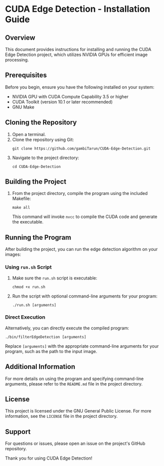 # CUDA Edge Detection - Installation Guide

## Overview

This document provides instructions for installing and running the CUDA Edge Detection project, which utilizes NVIDIA GPUs for efficient image processing.

## Prerequisites

Before you begin, ensure you have the following installed on your system:
- NVIDIA GPU with CUDA Compute Capability 3.5 or higher
- CUDA Toolkit (version 10.1 or later recommended)
- GNU Make

## Cloning the Repository

1. Open a terminal.
2. Clone the repository using Git:
   ```
   git clone https://github.com/gambiTarun/CUDA-Edge-Detection.git
   ```
3. Navigate to the project directory:
   ```
   cd CUDA-Edge-Detection
   ```

## Building the Project

1. From the project directory, compile the program using the included Makefile:
   ```
   make all
   ```
   This command will invoke `nvcc` to compile the CUDA code and generate the executable.

## Running the Program

After building the project, you can run the edge detection algorithm on your images:

### Using `run.sh` Script

1. Make sure the `run.sh` script is executable:
   ```
   chmod +x run.sh
   ```
2. Run the script with optional command-line arguments for your program:
   ```
   ./run.sh [arguments]
   ```

### Direct Execution

Alternatively, you can directly execute the compiled program:
```
./bin/filterEdgeDetection [arguments]
```

Replace `[arguments]` with the appropriate command-line arguments for your program, such as the path to the input image.

## Additional Information

For more details on using the program and specifying command-line arguments, please refer to the `README.md` file in the project directory.

## License

This project is licensed under the GNU General Public License. For more information, see the `LICENSE` file in the project directory.

## Support

For questions or issues, please open an issue on the project's GitHub repository.

Thank you for using CUDA Edge Detection!